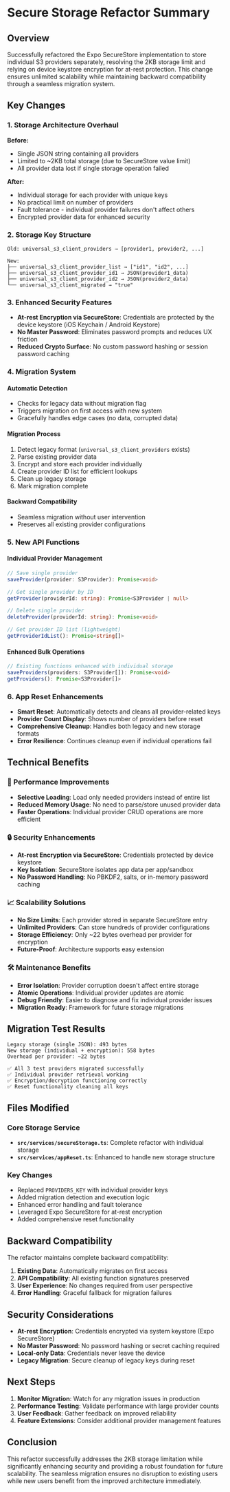 # Secure Storage Refactor Summary

## Overview

Successfully refactored the Expo SecureStore implementation to store individual S3 providers separately, resolving the 2KB storage limit and relying on device keystore encryption for at-rest protection. This change ensures unlimited scalability while maintaining backward compatibility through a seamless migration system.

## Key Changes

### 1. Storage Architecture Overhaul

**Before:**
- Single JSON string containing all providers
- Limited to ~2KB total storage (due to SecureStore value limit)
- All provider data lost if single storage operation failed

**After:**
- Individual storage for each provider with unique keys
- No practical limit on number of providers
- Fault tolerance - individual provider failures don't affect others
- Encrypted provider data for enhanced security

### 2. Storage Key Structure

```
Old: universal_s3_client_providers → [provider1, provider2, ...]

New:
├── universal_s3_client_provider_list → ["id1", "id2", ...]
├── universal_s3_client_provider_id1 → JSON(provider1_data)
├── universal_s3_client_provider_id2 → JSON(provider2_data)
└── universal_s3_client_migrated → "true"
```

### 3. Enhanced Security Features

- **At-rest Encryption via SecureStore**: Credentials are protected by the device keystore (iOS Keychain / Android Keystore)
- **No Master Password**: Eliminates password prompts and reduces UX friction
- **Reduced Crypto Surface**: No custom password hashing or session password caching

### 4. Migration System

#### Automatic Detection
- Checks for legacy data without migration flag
- Triggers migration on first access with new system
- Gracefully handles edge cases (no data, corrupted data)

#### Migration Process
1. Detect legacy format (`universal_s3_client_providers` exists)
2. Parse existing provider data
3. Encrypt and store each provider individually
4. Create provider ID list for efficient lookups
5. Clean up legacy storage
6. Mark migration complete

#### Backward Compatibility
- Seamless migration without user intervention
- Preserves all existing provider configurations

### 5. New API Functions

#### Individual Provider Management
```typescript
// Save single provider
saveProvider(provider: S3Provider): Promise<void>

// Get single provider by ID
getProvider(providerId: string): Promise<S3Provider | null>

// Delete single provider
deleteProvider(providerId: string): Promise<void>

// Get provider ID list (lightweight)
getProviderIdList(): Promise<string[]>
```

#### Enhanced Bulk Operations
```typescript
// Existing functions enhanced with individual storage
saveProviders(providers: S3Provider[]): Promise<void>
getProviders(): Promise<S3Provider[]>
```

### 6. App Reset Enhancements

- **Smart Reset**: Automatically detects and cleans all provider-related keys
- **Provider Count Display**: Shows number of providers before reset
- **Comprehensive Cleanup**: Handles both legacy and new storage formats
- **Error Resilience**: Continues cleanup even if individual operations fail

## Technical Benefits

### 🚀 Performance Improvements
- **Selective Loading**: Load only needed providers instead of entire list
- **Reduced Memory Usage**: No need to parse/store unused provider data
- **Faster Operations**: Individual provider CRUD operations are more efficient

### 🔒 Security Enhancements
- **At-rest Encryption via SecureStore**: Credentials protected by device keystore
- **Key Isolation**: SecureStore isolates app data per app/sandbox
- **No Password Handling**: No PBKDF2, salts, or in-memory password caching

### 📈 Scalability Solutions
- **No Size Limits**: Each provider stored in separate SecureStore entry
- **Unlimited Providers**: Can store hundreds of provider configurations
- **Storage Efficiency**: Only ~22 bytes overhead per provider for encryption
- **Future-Proof**: Architecture supports easy extension

### 🛠️ Maintenance Benefits
- **Error Isolation**: Provider corruption doesn't affect entire storage
- **Atomic Operations**: Individual provider updates are atomic
- **Debug Friendly**: Easier to diagnose and fix individual provider issues
- **Migration Ready**: Framework for future storage migrations

## Migration Test Results

```
Legacy storage (single JSON): 493 bytes
New storage (individual + encryption): 558 bytes
Overhead per provider: ~22 bytes

✅ All 3 test providers migrated successfully
✅ Individual provider retrieval working
✅ Encryption/decryption functioning correctly
✅ Reset functionality cleaning all keys
```

## Files Modified

### Core Storage Service
- **`src/services/secureStorage.ts`**: Complete refactor with individual storage
- **`src/services/appReset.ts`**: Enhanced to handle new storage structure

### Key Changes
- Replaced `PROVIDERS_KEY` with individual provider keys
- Added migration detection and execution logic
- Enhanced error handling and fault tolerance
- Leveraged Expo SecureStore for at-rest encryption
- Added comprehensive reset functionality

## Backward Compatibility

The refactor maintains complete backward compatibility:

1. **Existing Data**: Automatically migrates on first access
2. **API Compatibility**: All existing function signatures preserved
3. **User Experience**: No changes required from user perspective
4. **Error Handling**: Graceful fallback for migration failures

## Security Considerations

- **At-rest Encryption**: Credentials encrypted via system keystore (Expo SecureStore)
- **No Master Password**: No password hashing or secret caching required
- **Local-only Data**: Credentials never leave the device
- **Legacy Migration**: Secure cleanup of legacy keys during reset

## Next Steps

1. **Monitor Migration**: Watch for any migration issues in production
2. **Performance Testing**: Validate performance with large provider counts
3. **User Feedback**: Gather feedback on improved reliability
4. **Feature Extensions**: Consider additional provider management features

## Conclusion

This refactor successfully addresses the 2KB storage limitation while significantly enhancing security and providing a robust foundation for future scalability. The seamless migration ensures no disruption to existing users while new users benefit from the improved architecture immediately.